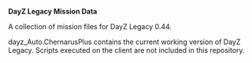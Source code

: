 **DayZ Legacy Mission Data**

A collection of mission files for DayZ Legacy 0.44. 

dayz_Auto.ChernarusPlus contains the current working version of DayZ Legacy. Scripts executed on the client are not included in this repository.
